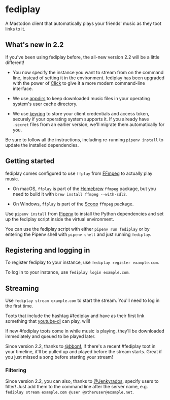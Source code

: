 # fediplay

A Mastodon client that automatically plays your friends' music as they toot links to it.

## What's new in 2.2

If you've been using fediplay before, the all-new version 2.2 will be a little different!

-   You now specify the instance you want to stream from on the command line, instead of setting it in the environment. fediplay has been upgraded with the power of [Click](http://click.pocoo.org/) to give it a more modern command-line interface.

-   We use [appdirs](https://pypi.org/project/appdirs/) to keep downloaded music files in your operating system's user cache directory.

-   We use [keyring](https://pypi.org/project/keyring/) to store your client credentials and access token, securely if your operating system supports it. If you already have `.secret` files from an earlier version, we'll migrate them automatically for you.

Be sure to follow all the instructions, including re-running `pipenv install` to update the installed dependencies.

## Getting started

fediplay comes configured to use `ffplay` from [FFmpeg](https://ffmpeg.org/) to actually play music.

-   On macOS, `ffplay` is part of the [Homebrew](https://brew.sh/) `ffmpeg` package, but you need to build it with `brew install ffmpeg --with-sdl2`.

-   On Windows, `ffplay` is part of the [Scoop](http://scoop.sh/) `ffmpeg` package.

Use `pipenv install` from [Pipenv](https://docs.pipenv.org/) to install the Python dependencies and set up the fediplay script inside the virtual environment.

You can use the fediplay script with either `pipenv run fediplay` or by entering the Pipenv shell with `pipenv shell` and just running `fediplay`.

## Registering and logging in

To register fediplay to your instance, use `fediplay register example.com`.

To log in to your instance, use `fediplay login example.com`.

## Streaming

Use `fediplay stream example.com` to start the stream. You'll need to log in the first time.

Toots that include the hashtag #fediplay and have as their first link something that [youtube-dl](https://rg3.github.io/youtube-dl/) can play, will!

If new #fediplay toots come in while music is playing, they'll be downloaded immediately and queued to be played later.

Since version 2.2, thanks to [@bbonf](https://github.com/bbonf), if there's a recent #fediplay toot in your timeline, it'll be pulled up and played before the stream starts. Great if you just missed a song before starting your stream!

### Filtering

Since version 2.2, you can also, thanks to [@Jenkyrados](https://github.com/Jenkyrados), specify users to filter! Just add them to the command line after the server name, e.g. `fediplay stream example.com @user @otheruser@example.net`.

